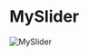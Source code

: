 # MySlider

![MySlider](https://user-images.githubusercontent.com/52141015/109074868-18242400-76d7-11eb-88f1-20d97321cf89.gif)
